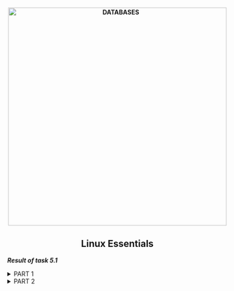 <h4 align="center"> 
  <img alt="DATABASES" src="https://commons.bmstu.wiki/images/b/be/Linux-3_6.png" width="500"> 
</h4>
<h2 align="center"> Linux Essentials </h2>

***Result of task 5.1*** <br>

<details><summary>PART 1</summary><br>
1. Log in to the system as root user. <br>
  
```  
sudo su
```
2. Password change is performed using the passwd utility. This is a very powerful utility, it allows you not only to change your password, but also to manage its lifetime and see the status of passwords. More information can be found <a href="https://losst.ru/kak-smenit-parol-v-linux">here.</a> <br>
The command 'passwd' makes changes to such files after executing:<br>
```
/etc/passwd - user accaunts information; 
/etc/shadow - passwords are stored here encrypted;
/etc/pam.d/passwd - Pluggable  Authentication Modules(PAM) for passwd.
```
  <img alt="" src="https://github.com/zinchenko-ihor/DevOps_online_Kyiv_2021Q4/blob/master/m5/Task5.1/IMG/Root_chng_psswd.png"> <br>
  
3. The Linux user list is stored in the /etc/passwd file, you can easily open it and view it using the following commands: <br>
```
cat /etc/passwd
```
  <img alt="" src="https://github.com/zinchenko-ihor/DevOps_online_Kyiv_2021Q4/blob/master/m5/Task5.1/IMG/Determine_users.png"> <br>
  
  There is too much extra data in the / etc / passwd file, if you only want usernames, you can filter the output:<br>
```
sed 's/:.*//' /etc/passwd
```
  <img alt="" src="https://github.com/zinchenko-ihor/DevOps_online_Kyiv_2021Q4/blob/master/m5/Task5.1/IMG/Filter_user.png"> <br>
  
  To see what users are currently active in the system, and what commands they execute. There is a utility "w" for this.You can also use the commands "finger" and "who".
  In addition, you can view the history of user logins. For this, there is the "last" command, it displays information based on the /var/wtmp log and you can see the last login date for each user using the "lastlog" command:
```
w - what users are currently active in the system;
last -a - history of user logins;
lastlog - last login date for each user.
```
  <img alt="" src="https://github.com/zinchenko-ihor/DevOps_online_Kyiv_2021Q4/blob/master/m5/Task5.1/IMG/Active_user.png"> <br>
  <img alt="" src="https://github.com/zinchenko-ihor/DevOps_online_Kyiv_2021Q4/blob/master/m5/Task5.1/IMG/last_a.png"> <br>
  <img alt="" src="https://github.com/zinchenko-ihor/DevOps_online_Kyiv_2021Q4/blob/master/m5/Task5.1/IMG/lastlog.png"> <br>
  
4. Change personal information about yourself. You can also use the commands "chfn".<br>
  <img alt="" src="https://github.com/zinchenko-ihor/DevOps_online_Kyiv_2021Q4/blob/master/m5/Task5.1/IMG/Change_info_chfn.png"> <br>
  
5. If we need command information, we refer to the Linux help system and the "man" and "info" commands.
  <img alt="" src="https://github.com/zinchenko-ihor/DevOps_online_Kyiv_2021Q4/blob/master/m5/Task5.1/IMG/MAN_passwd.png"> <br>
  <img alt="" src="https://github.com/zinchenko-ihor/DevOps_online_Kyiv_2021Q4/blob/master/m5/Task5.1/IMG/MAN_finger.png"> <br>
  For example:
```
man passwd
  
OPTIONS:
       -a, --all
           This option can be used only with -S and causes show status for all
           users.
       -d, --delete
           Delete a user's password (make it empty). This is a quick way to
           disable a password for an account. It will set the named account
           passwordless.
       -e, --expire
           Immediately expire an account's password. This in effect can force
           a user to change their password at the user's next login.
       -h, --help
  
man finger
  
Options:
     -s    Finger displays the user's login name, real name, terminal name and
           write status (as a ``*'' after the terminal name if write permis‐
           sion is denied), idle time, login time, office location and office
           phone number.
     -l    Produces a multi-line format displaying all of the information de‐
           scribed for the -s option as well as the user's home directory,
           home phone number, login shell, mail status, and the contents of
           the files “.plan”, “.project”, “.pgpkey” and “.forward” from the
           user's home directory.
     -p    Prevents the -l option of finger from displaying the contents of
           the “.plan”, “.project” and “.pgpkey” files.

     -m    Prevent matching of user names.  User is usually a login name; how‐
           ever, matching will also be done on the users' real names, unless
           the -m option is supplied.  All name matching performed by finger
           is case insensitive.
```

6. Explore the more and less commands using the help system. View the contents of files .bash* using commands. <br>
  <img alt="" src="https://github.com/zinchenko-ihor/DevOps_online_Kyiv_2021Q4/blob/master/m5/Task5.1/IMG/MAN_less.png"> <br>
  <img alt="" src="https://github.com/zinchenko-ihor/DevOps_online_Kyiv_2021Q4/blob/master/m5/Task5.1/IMG/MAN_more.png"> <br>
  <img alt="" src="https://github.com/zinchenko-ihor/DevOps_online_Kyiv_2021Q4/blob/master/m5/Task5.1/IMG/Less_s_bashrc.png"> <br>
  
7. To read the documentation for the finger command, you must run the command:
```
man finger
```
  <img alt="" src="https://github.com/zinchenko-ihor/DevOps_online_Kyiv_2021Q4/blob/master/m5/Task5.1/IMG/MAN_finger.png"> <br>

8. List the contents of the home directory using the "ls" command, define its files and directories. <br>
```
ls -la
ls -lsh --group-directories-first

-l - use a long listing format
-a - --all (do not ignore entries starting with)
-s - --size (print the allocated size of each file, in blocks)
-h - --human-readable (with -l and -s, print sizes like 1K 234M 2G etc)
     --group-directories-first (group directories before files)
```
</details>

<details><summary>PART 2</summary><br>
1. Examine the tree command. Master the technique of applying a template, for example, display all files that contain a character c, or files that contain a
specific sequence of characters. List subdirectories of the root directory up to and including the second nesting level. <br>
```
  sudo apt install tree
  sudo tree -d  
  sudo tree -L 2 -P '*c*'

  -d - List directories only
  -L - level (Max display depth of the directory tree, argument 2 - second level)
  -P - pattern (List  only  those files that match the wild-card pattern. In this example argument '*c*' - display all files that contain a character c)
```
 <img alt="" src="https://github.com/zinchenko-ihor/DevOps_online_Kyiv_2021Q4/blob/master/m5/Task5.1/IMG/tree.png"> <br>
 <img alt="" src="https://github.com/zinchenko-ihor/DevOps_online_Kyiv_2021Q4/blob/master/m5/Task5.1/IMG/tree_L.png"> <br>
  
2. What command can be used to determine the type of file (for example, text or binary)? Give an example.
  The "find" command is used to determine the type of files:
  
```
  file dump_from_RDS.sql
  file .gitconfig
  file mysql-apt-config_0.8.15-1_all.deb
```
<img alt="" src="https://github.com/zinchenko-ihor/DevOps_online_Kyiv_2021Q4/blob/master/m5/Task5.1/IMG/File_command.png"> <br>
  
3. 
